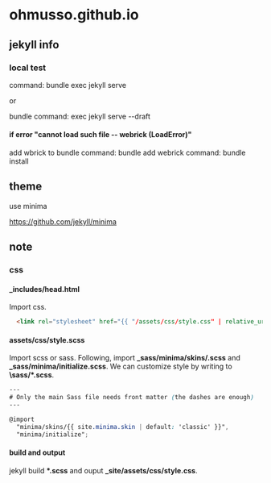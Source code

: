 # ohmusso.github.io

## jekyll info

### local test

command: bundle exec jekyll serve

or

bundle command: exec jekyll serve --draft

#### if error "cannot load such file -- webrick (LoadError)"

add wbrick to bundle
command: bundle add webrick
command: bundle install

## theme

use minima

<https://github.com/jekyll/minima>

## note

### css

#### _includes/head.html

Import css.

```html
  <link rel="stylesheet" href="{{ "/assets/css/style.css" | relative_url }}">
```

#### assets/css/style.scss

Import scss or sass.
Following, import **\_sass/minima/skins/\.scss** and **\_sass/minima/initialize.scss**.
We can customize style by writing to **\sass/\*.scss**.

```scss
---
# Only the main Sass file needs front matter (the dashes are enough)
---

@import
  "minima/skins/{{ site.minima.skin | default: 'classic' }}",
  "minima/initialize";
```

#### build and output

jekyll build **\*.scss** and ouput **\_site/assets/css/style\.css**.
